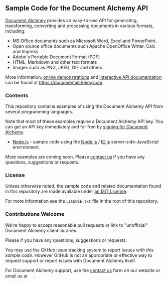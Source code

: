 ## Sample Code for the Document Alchemy API

[Document Alchmey](https://documentalchemy.com) provides an easy-to-use API for
generating, transforming, converting and processing documents in various
formats, including:

 - MS Office documents such as Microsoft Word, Excel and PowerPoint.
 - Open source office documents such Apache OpenOffice Writer, Calc and Impress.
 - Adobe's Portable Document Format (PDF)
 - HTML, Markdown and other text formats
 - Images such as PNG, JPEG, GIF and others.

More information, [online demonstrations](https://documentalchemy.com/demo) and
[interactive API documentation](https://documentalchemy.com/api-doc#!/DocumentAlchemy)
can be found at <https://documentalchemy.com>.

### Contents

This repository contains examples of using the Document Alchemy API from several
programming languages.

Note that most of these examples require a Document Alchemy API key.  You can get
an API key immediately and for free by
[signing for Document Alchemy](https://documentalchemy.com/pricing?c=gheg).

 * [Node.js](./nodejs) - sample code using the [Node.js](https://nodejs.org/en/) / [IO.js](https://iojs.org/) server-side-JavaScript environment.


More examples are coming soon. Please [contact us](https://documentalchemy.com/contact-us) if you have any questions, suggestions or requests.

### License

Unless otherwise noted, the sample code and related documentation found in this
repository are made available under
[an MIT License](https://opensource.org/licenses/MIT).

For more information see the `LICENSE.txt` file in the root of this repository.

### Contributions Welcome

We're happy to accept reasonable pull requests or link to "unofficial" Document Alchemy client libraries.

Please  if you have any questions, suggestions or requests.

You may use the GitHub issue tracking system to report issues *with this sample code*. However GitHub is not an appropriate or effective way to request support or report issues with Document Alchemy itself.

For Document Alchemy support, use the [contact us](https://documentalchemy.com/contact-us) form on our website or email us at <img src="https://documentalchemy.com/images/support-at.png" height=15>.
